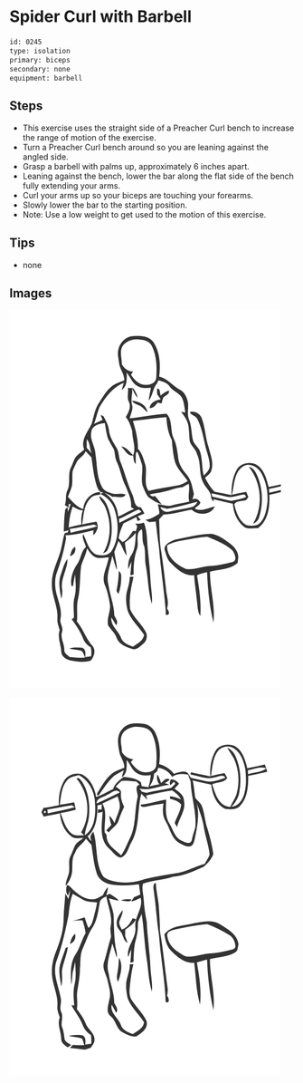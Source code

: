 # Spider Curl with Barbell
> 

``` 
id: 0245 
type: isolation 
primary: biceps 
secondary: none 
equipment: barbell 
``` 

## Steps

 - This exercise uses the straight side of a Preacher Curl bench to increase the range of motion of the exercise.
 - Turn a Preacher Curl bench around so you are leaning against the angled side.
 - Grasp a barbell with palms up, approximately 6 inches apart.
 - Leaning against the bench, lower the bar along the flat side of the bench fully extending your arms.
 - Curl your arms up so your biceps are touching your forearms.
 - Slowly lower the bar to the starting position.
 - Note: Use a low weight to get used to the motion of this exercise.

## Tips

 - none

## Images

![](../svg/0245-relaxation.svg)

![](../svg/0245-tension.svg)
